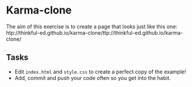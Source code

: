 # Karma-clone

The aim of this exercise is to create a page that looks just like this one: htp://thinkful-ed.github.io/karma-clone/ttp://thinkful-ed.github.io/karma-clone/

## Tasks

- Edit `index.html` and `style.css` to create a perfect copy of the example!
- Add, commit and push your code often so you get into the habit.
